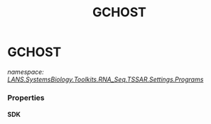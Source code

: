 ﻿---
title: GCHOST
---

# GCHOST
_namespace: [LANS.SystemsBiology.Toolkits.RNA_Seq.TSSAR.Settings.Programs](N-LANS.SystemsBiology.Toolkits.RNA_Seq.TSSAR.Settings.Programs.html)_






### Properties

#### SDK

